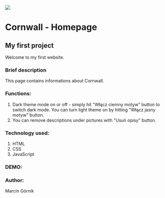 ![](https://files.holidaycottages.co.uk/blogs%2F1595341680937-Blog+lead+image+%28Cornwall%29.jpg)
# Cornwall - Homepage
## My first project
Welcome to my first website. 
### Brief description
This page contains informations about Cornwall. 
### Functions: 
1. Dark theme mode on or off - simply hit "Włącz ciemny motyw" button to switch dark mode. You can turn light theme on by hitting "Włącz jasny motyw" button.
2. You can remove descriptions under pictures with "Usuń opisy" button.
### Technology used: 
1. HTML
2. CSS
3. JavaScript
### DEMO:
### Author:
Marcin Górnik
 

